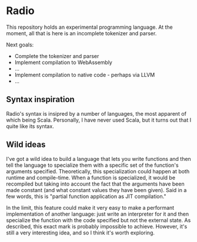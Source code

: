 # Radio

This repository holds an experimental programming language. At the moment, all that is here is
an incomplete tokenizer and parser.

Next goals:
- Complete the tokenizer and parser
- Implement compilation to WebAssembly
- ...
- Implement compilation to native code - perhaps via LLVM
- ...

## Syntax inspiration

Radio's syntax is insipred by a number of languages, the most apparent of which being Scala.
Personally, I have never used Scala, but it turns out that I quite like its syntax.

## Wild ideas

I've got a wild idea to build a language that lets you write functions and then tell the language
to specialize them with a specific set of the function's arguments specified. Theoretically, this
specialization could happen at both runtime and compile-time. When a function is specialized, it
would be recompiled but taking into account the fact that the arguments have been made constant
(and what constant values they have been given).
Said in a few words, this is "partial function application as JIT compilation."

In the limit, this feature could make it very easy to make a performant implementation of another
language: just write an interpreter for it and then specialize the function with the code specified
but not the external state. As described, this exact mark is probably impossible to achieve.
However, it's still a very interesting idea, and so I think it's worth exploring.
